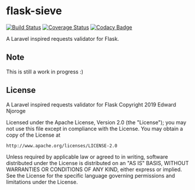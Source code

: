 # flask-sieve
[![Build Status](https://travis-ci.org/codingedward/flask-sieve.svg?branch=master)](https://travis-ci.org/codingedward/flask-sieve)
[![Coverage Status](https://coveralls.io/repos/github/codingedward/flask-sieve/badge.svg?branch=master)](https://coveralls.io/github/codingedward/flask-sieve?branch=master)
[![Codacy Badge](https://api.codacy.com/project/badge/Grade/041c02c078b649a98b5c8c58bd8fd015)](https://www.codacy.com/app/codingedward/flask-sieve?utm_source=github.com&amp;utm_medium=referral&amp;utm_content=codingedward/flask-sieve&amp;utm_campaign=Badge_Grade)

A Laravel inspired requests validator for Flask.

## Note

This is still a work in progress :)

## License

A Laravel inspired requests validator for Flask
Copyright 2019 Edward Njoroge

Licensed under the Apache License, Version 2.0 (the "License");
you may not use this file except in compliance with the License.
You may obtain a copy of the License at

    http://www.apache.org/licenses/LICENSE-2.0

Unless required by applicable law or agreed to in writing, software
distributed under the License is distributed on an "AS IS" BASIS,
WITHOUT WARRANTIES OR CONDITIONS OF ANY KIND, either express or implied.
See the License for the specific language governing permissions and
limitations under the License.
